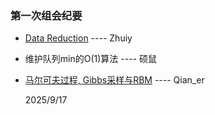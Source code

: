 ### 第一次组会纪要
- [Data Reduction](https://github.com/NBSN-for-AI/nbsn/blob/master/%E7%AC%94%E8%AE%B0/%E6%95%B0%E5%AD%A6%E5%9F%BA%E7%A1%80/%E6%95%B0%E7%90%86%E7%BB%9F%E8%AE%A1/Data%20Reduction%20.pdf) ---- Zhuiy
- 维护队列min的O(1)算法 ---- 硕鼠
- [马尔可夫过程, Gibbs采样与RBM](https://github.com/NBSN-for-AI/nbsn/blob/master/%E7%AC%94%E8%AE%B0/%E7%BB%8F%E5%85%B8%E6%9C%BA%E5%99%A8%E5%AD%A6%E4%B9%A0/%E9%A9%AC%E5%B0%94%E7%A7%91%E5%A4%AB%E8%BF%87%E7%A8%8B%E3%80%81gibbs%E9%87%87%E6%A0%B7%E3%80%81RBM/%E9%A9%AC%E5%B0%94%E7%A7%91%E5%A4%AB%E8%BF%87%E7%A8%8Bgibbs%E9%87%87%E6%A0%B7RBM.md) ---- Qian_er

    2025/9/17
